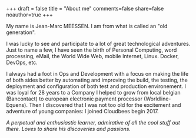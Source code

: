 +++
draft = false
title = "About me"
comments=false
share=false
noauthor=true
+++

My name is Jean-Marc MEESSEN. I am from what is called an "old generation".

I was lucky to see and participate to a lot of great technological adventures. Just to name a few, I have seen the birth of Personal Computing, word processing, eMail, the World Wide Web, mobile Internet, Linux. Docker, DevOps, etc. 

I always had a foot in Ops and Development with a focus on making the life of both sides better by automating and improving the build, the testing, the deployment and configuration of both test and production environement. I was loyal for 28 years to a Company I helped to grow from local belgian (Bancontact) to european electronic payment processor (Worldline-Equens). Then I discovered that I was not too old for the excitement and adventure of young companies: I joined Cloudbees begin 2017.

_A perpetual and enthusiastic learner, admirative of all the cool stuff out there. Loves to share his discoveries and passions._

